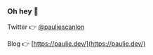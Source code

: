 ### Oh hey 👋

Twitter 👉 [@pauliescanlon](https://twitter.com/PaulieScanlon)

Blog 👉 [https://paulie.dev/](https://paulie.dev/)
